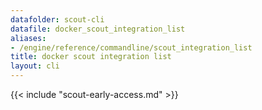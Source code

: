 ```yaml
---
datafolder: scout-cli
datafile: docker_scout_integration_list
aliases:
- /engine/reference/commandline/scout_integration_list
title: docker scout integration list
layout: cli
---
```


<!--
This page is automatically generated from Docker's source code. If you want to
suggest a change to the text that appears here, open a ticket in the source
repository on GitHub:

https://github.com/docker/scout-cli
-->

{{< include "scout-early-access.md" >}}
